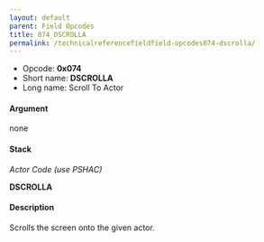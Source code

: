 ```yaml
---
layout: default
parent: Field Opcodes
title: 074_DSCROLLA
permalink: /technicalreferencefieldfield-opcodes074-dscrolla/
---
```


-   Opcode: **0x074**
-   Short name: **DSCROLLA**
-   Long name: Scroll To Actor

#### Argument

none

#### Stack

  
*Actor Code (use PSHAC)*

**DSCROLLA**

#### Description

Scrolls the screen onto the given actor.
